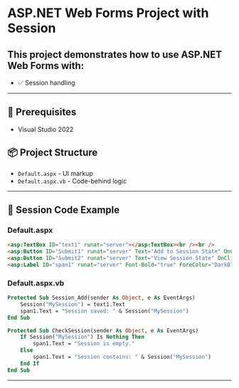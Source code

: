 # ASP.NET Web Forms Project with Session

This project demonstrates how to use ASP.NET Web Forms with:
---
- ✅ Session handling
---
## 📁 Prerequisites
- Visual Studio 2022

## 📦 Project Structure

- `Default.aspx` - UI markup
- `Default.aspx.vb` - Code-behind logic

---

## 🔐 Session Code Example

### Default.aspx
```aspx
<asp:TextBox ID="text1" runat="server"></asp:TextBox><br /><br />
<asp:Button ID="Submit1" runat="server" Text="Add to Session State" OnClick="Session_Add" /><br /><br />
<asp:Button ID="Submit2" runat="server" Text="View Session State" OnClick="CheckSession" /><br /><br />
<asp:Label ID="span1" runat="server" Font-Bold="true" ForeColor="DarkBlue" />
```

### Default.aspx.vb
```vb
Protected Sub Session_Add(sender As Object, e As EventArgs)
    Session("MySession") = text1.Text
    span1.Text = "Session saved: " & Session("MySession")
End Sub

Protected Sub CheckSession(sender As Object, e As EventArgs)
    If Session("MySession") Is Nothing Then
        span1.Text = "Session is empty."
    Else
        span1.Text = "Session contains: " & Session("MySession")
    End If
End Sub
```

---
